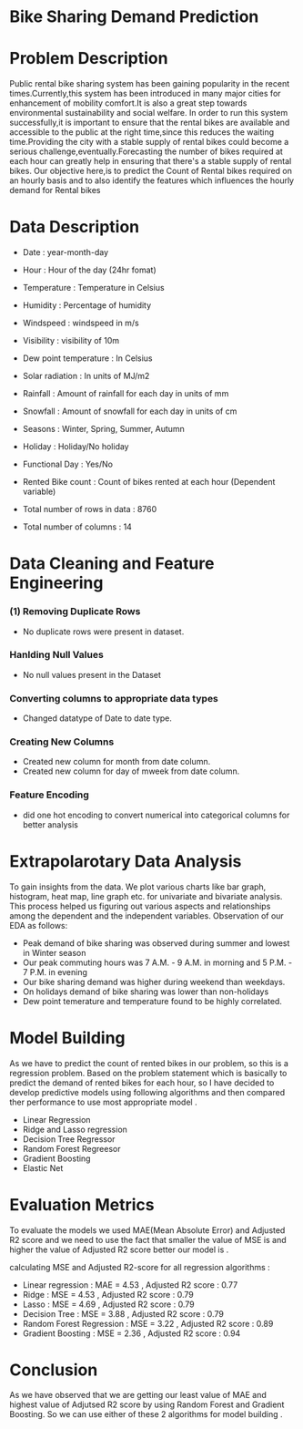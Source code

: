 # Bike Sharing Demand Prediction

# Problem Description 
Public rental bike sharing system has been gaining popularity in the recent times.Currently,this system has been introduced in many major cities for enhancement of mobility comfort.It is also a great step towards environmental sustainability and social welfare.
In order to run this system successfully,it is important to ensure that the rental bikes are available and accessible to the public at the right time,since this reduces the waiting time.Providing the city with a stable supply of rental bikes could become a serious challenge,eventually.Forecasting the number of bikes required at each hour can greatly help in ensuring that there's a stable supply of rental bikes.
Our objective here,is to predict the Count of Rental bikes required on an hourly basis and to also identify the features which influences the hourly demand for Rental bikes

# Data Description 

- Date : year-month-day
- Hour : Hour of the day (24hr fomat)
- Temperature : Temperature in Celsius
- Humidity : Percentage of humidity
- Windspeed : windspeed in m/s
- Visibility : visibility of 10m
- Dew point temperature : In Celsius
- Solar radiation : In units of MJ/m2
- Rainfall : Amount of rainfall for each day in units of mm
- Snowfall : Amount of snowfall for each day in units of cm
- Seasons : Winter, Spring, Summer, Autumn
- Holiday : Holiday/No holiday
- Functional Day : Yes/No
- Rented Bike count : Count of bikes rented at each hour (Dependent variable)

- Total number of rows in data : 8760
- Total number of columns : 14

# Data Cleaning and Feature Engineering
### (1) Removing Duplicate Rows
- No duplicate rows were present in dataset.

### Hanlding Null Values
- No null values present in the Dataset 

### Converting columns to appropriate data types
- Changed datatype of Date to date type.

### Creating New Columns 
- Created new column for month from date column.
- Created new column for day of mweek from date column.

### Feature Encoding 
- did one hot encoding to convert numerical into categorical columns for better analysis

# Extrapolarotary Data Analysis

To gain insights from the data. We plot various charts like bar graph, histogram, heat map, line graph etc. for univariate and bivariate analysis. This process helped us figuring out various aspects and relationships among the dependent and the independent variables.
Observation of our EDA as follows:

- Peak demand of bike sharing was observed during summer and lowest in Winter season
- Our peak commuting hours was 7 A.M. - 9 A.M. in morning and 5 P.M. - 7 P.M. in evening
- Our bike sharing demand was higher during weekend than weekdays.
- On holidays demand of bike sharing was lower than non-holidays
- Dew point temerature and temperature found to be highly correlated.

# Model Building 

As we have to predict the count of rented bikes in our problem, so this is a regression problem. Based on the problem statement which is basically to predict the demand of rented bikes for each hour, so I have decided to develop predictive models using following algorithms and then compared ther performance to use most appropriate model .

- Linear Regression
- Ridge and Lasso regression
- Decision Tree Regressor
- Random Forest Regreesor
- Gradient Boosting
- Elastic Net

# Evaluation Metrics 

To evaluate the models we used MAE(Mean Absolute Error) and Adjusted R2 score 
and we need to use the fact that smaller the value of MSE is and higher the value of Adjusted R2 score better our model is .

calculating MSE and Adjusted R2-score for all regression algorithms :
- Linear regression : MAE = 4.53 , Adjusted R2 score : 0.77
- Ridge : MSE = 4.53 , Adjusted R2 score : 0.79
- Lasso : MSE = 4.69 , Adjusted R2 score : 0.79
- Decision Tree : MSE  = 3.88 , Adjusted R2 score : 0.79 
- Random Forest Regression : MSE = 3.22 , Adjusted R2 score : 0.89 
- Gradient Boosting : MSE = 2.36 , Adjusted R2 score : 0.94

# Conclusion 

As we have observed that we are getting our least value of MAE and highest value of Adjutsed R2 score by using Random Forest and Gradient Boosting.
So we can use either of these 2 algorithms for model building  . 
                      

